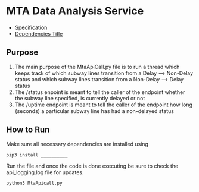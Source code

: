 # MTA Data Analysis Service
 - [Specification](#specification) 
 - [Dependencies Title](#dependencies-title) 

## Purpose
1. The main purpose of the MtaApiCall.py file is to run a thread which keeps track of which subway lines transition from a Delay --> Non-Delay status and which subway lines transition from a Non-Delay --> Delay status
2. The /status enpoint is meant to tell the caller of the endpoint whether the subway line specified, is currently delayed or not
3. The /uptime endpoint is meant to tell the caller of the endpoint how long (seconds) a particular subway line has had a non-delayed status


## How to Run
Make sure all necessary dependencies are installed using 
```python
pip3 install __________
```
Run the file and once the code is done executing be sure to check the api_logging.log file for updates.
```python
python3 MtaApicall.py
```
